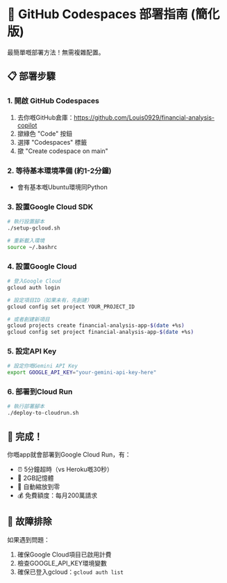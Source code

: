 # 🚀 GitHub Codespaces 部署指南 (簡化版)

最簡單嘅部署方法！無需複雜配置。

## 📋 部署步驟

### 1. 開啟 GitHub Codespaces
1. 去你嘅GitHub倉庫：https://github.com/Louis0929/financial-analysis-copilot
2. 撳綠色 "Code" 按鈕
3. 選擇 "Codespaces" 標籤
4. 撳 "Create codespace on main"

### 2. 等待基本環境準備 (約1-2分鐘)
- 會有基本嘅Ubuntu環境同Python

### 3. 設置Google Cloud SDK
```bash
# 執行設置腳本
./setup-gcloud.sh

# 重新載入環境
source ~/.bashrc
```

### 4. 設置Google Cloud
```bash
# 登入Google Cloud
gcloud auth login

# 設定項目ID（如果未有，先創建）
gcloud config set project YOUR_PROJECT_ID

# 或者創建新項目
gcloud projects create financial-analysis-app-$(date +%s)
gcloud config set project financial-analysis-app-$(date +%s)
```

### 5. 設定API Key
```bash
# 設定你嘅Gemini API Key
export GOOGLE_API_KEY="your-gemini-api-key-here"
```

### 6. 部署到Cloud Run
```bash
# 執行部署腳本
./deploy-to-cloudrun.sh
```

## 🎯 完成！

你嘅app就會部署到Google Cloud Run，有：
- ⏰ 5分鐘超時（vs Heroku嘅30秒）
- 💾 2GB記憶體
- 🚀 自動縮放到零
- 💰 免費額度：每月200萬請求

## 🔧 故障排除

如果遇到問題：
1. 確保Google Cloud項目已啟用計費
2. 檢查GOOGLE_API_KEY環境變數
3. 確保已登入gcloud：`gcloud auth list`
